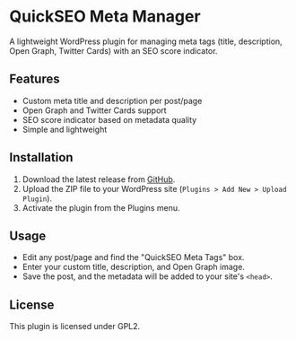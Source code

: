 # QuickSEO Meta Manager  
A lightweight WordPress plugin for managing meta tags (title, description, Open Graph, Twitter Cards) with an SEO score indicator.  

## Features  
- Custom meta title and description per post/page  
- Open Graph and Twitter Cards support  
- SEO score indicator based on metadata quality  
- Simple and lightweight  

## Installation  
1. Download the latest release from [GitHub](https://github.com/anthonyagughasi/QuickSEO-Meta-Manager).  
2. Upload the ZIP file to your WordPress site (`Plugins > Add New > Upload Plugin`).  
3. Activate the plugin from the Plugins menu.  

## Usage  
- Edit any post/page and find the "QuickSEO Meta Tags" box.  
- Enter your custom title, description, and Open Graph image.  
- Save the post, and the metadata will be added to your site's `<head>`.  

## License  
This plugin is licensed under GPL2.  
